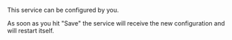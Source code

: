 This service can be configured by you.

As soon as you hit
"Save" the service will receive the new configuration and will restart
itself.
